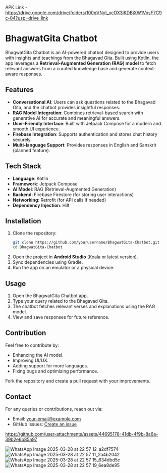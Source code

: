  APK Link - https://drive.google.com/drive/folders/100qVNyt_xcOX3lKDBjXW1VxsF7C9c-04?usp=drive_link

# BhagwatGita Chatbot 

BhagwatGita Chatbot is an AI-powered chatbot designed to provide users with insights and teachings from the Bhagavad Gita. Built using Kotlin, the app leverages a **Retrieval-Augmented Generation (RAG) model** to fetch relevant answers from a curated knowledge base and generate context-aware responses.

## Features
- **Conversational AI**: Users can ask questions related to the Bhagavad Gita, and the chatbot provides insightful responses.
- **RAG Model Integration**: Combines retrieval-based search with generative AI for accurate and meaningful answers.
- **User-Friendly Interface**: Built with Jetpack Compose for a modern and smooth UI experience.
- **Firebase Integration**: Supports authentication and stores chat history securely.
- **Multi-language Support**: Provides responses in English and Sanskrit (planned feature).
 
## Tech Stack
- **Language**: Kotlin 
- **Framework**: Jetpack Compose
- **AI Model**: RAG (Retrieval-Augmented Generation)
- **Backend**: Firebase Firestore (for storing user interactions)
- **Networking**: Retrofit (for API calls if needed)
- **Dependency Injection**: Hilt

## Installation
1. Clone the repository:
   ```sh
   git clone https://github.com/yourusername/BhagwatGita-Chatbot.git
   cd BhagwatGita-Chatbot
   ```
2. Open the project in **Android Studio** (Koala or latest version).
3. Sync dependencies using Gradle.
4. Run the app on an emulator or a physical device.

## Usage
1. Open the BhagwatGita Chatbot app.
2. Type your query related to the Bhagavad Gita.
3. The chatbot fetches relevant verses and explanations using the RAG model.
4. View and save responses for future reference.

## Contribution
Feel free to contribute by:
- Enhancing the AI model.
- Improving UI/UX.
- Adding support for more languages.
- Fixing bugs and optimizing performance.

Fork the repository and create a pull request with your improvements.

## Contact
For any queries or contributions, reach out via:
- Email: your-email@example.com
- GitHub Issues: [Create an issue](https://github.com/yourusername/BhagwatGita-Chatbot/issues)


https://github.com/user-attachments/assets/44695178-41db-4f9b-8a6a-39b2e6b85a97

![WhatsApp Image 2025-03-28 at 22 57 12_a2df7574](https://github.com/user-attachments/assets/d09f1701-08b6-4073-976a-9592d90801d4)
![WhatsApp Image 2025-03-28 at 22 57 11_2a4b2042](https://github.com/user-attachments/assets/0658e883-8dbf-43b4-b66c-0ea97101bc81)
![WhatsApp Image 2025-03-28 at 22 57 15_634dbd5c](https://github.com/user-attachments/assets/51437773-d208-4901-b695-b3cdda8fd666)
![WhatsApp Image 2025-03-28 at 22 57 19_6ea8de95](https://github.com/user-attachments/assets/6138b01f-ce17-4141-ac99-fe723d85728c)



